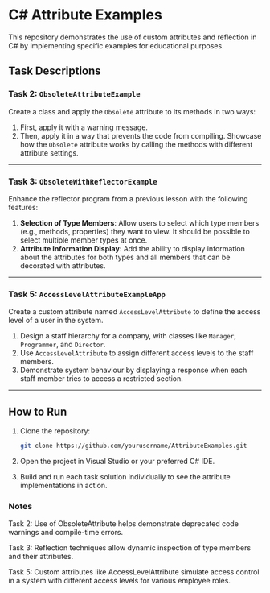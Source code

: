 # C# Attribute Examples

This repository demonstrates the use of custom attributes and reflection in C# by implementing specific examples for educational purposes.

## Task Descriptions

### Task 2: `ObsoleteAttributeExample`

Create a class and apply the `Obsolete` attribute to its methods in two ways:
1. First, apply it with a warning message.
2. Then, apply it in a way that prevents the code from compiling.
Showcase how the `Obsolete` attribute works by calling the methods with different attribute settings.

---

### Task 3: `ObsoleteWithReflectorExample`

Enhance the reflector program from a previous lesson with the following features:
1. **Selection of Type Members**: Allow users to select which type members (e.g., methods, properties) they want to view. It should be possible to select multiple member types at once.
2. **Attribute Information Display**: Add the ability to display information about the attributes for both types and all members that can be decorated with attributes.

---

### Task 5: `AccessLevelAttributeExampleApp`

Create a custom attribute named `AccessLevelAttribute` to define the access level of a user in the system.
1. Design a staff hierarchy for a company, with classes like `Manager`, `Programmer`, and `Director`.
2. Use `AccessLevelAttribute` to assign different access levels to the staff members.
3. Demonstrate system behaviour by displaying a response when each staff member tries to access a restricted section.

---

## How to Run

1. Clone the repository:
   ```bash
   git clone https://github.com/yourusername/AttributeExamples.git
   ```

2. Open the project in Visual Studio or your preferred C# IDE.
3. Build and run each task solution individually to see the attribute implementations in action.

### Notes
Task 2: Use of ObsoleteAttribute helps demonstrate deprecated code warnings and compile-time errors.

Task 3: Reflection techniques allow dynamic inspection of type members and their attributes.

Task 5: Custom attributes like AccessLevelAttribute simulate access control in a system with different access levels for various employee roles.
